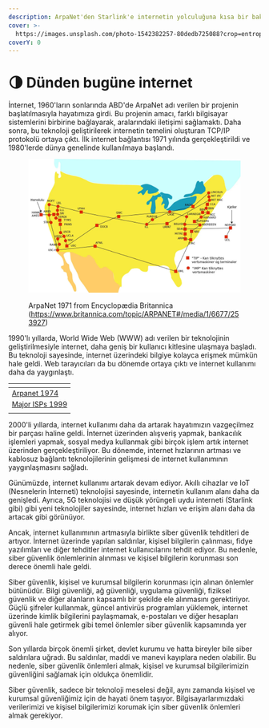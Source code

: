 ```yaml
---
description: ArpaNet'den Starlink'e internetin yolculuğuna kısa bir bakış
cover: >-
  https://images.unsplash.com/photo-1542382257-80dedb725088?crop=entropy&cs=tinysrgb&fm=jpg&ixid=MnwxOTcwMjR8MHwxfHNlYXJjaHw0fHxuZXR3b3JrfGVufDB8fHx8MTY3OTAxNTgxNA&ixlib=rb-4.0.3&q=80
coverY: 0
---
```


# 🌗 Dünden bugüne internet

İnternet, 1960'ların sonlarında ABD'de ArpaNet adı verilen bir projenin başlatılmasıyla hayatımıza girdi. Bu projenin amacı, farklı bilgisayar sistemlerini birbirine bağlayarak, aralarındaki iletişimi sağlamaktı. Daha sonra, bu teknoloji geliştirilerek internetin temelini oluşturan TCP/IP protokolü ortaya çıktı. İlk internet bağlantısı 1971 yılında gerçekleştirildi ve 1980'lerde dünya genelinde kullanılmaya başlandı.

<figure><img src="../../.gitbook/assets/Arpanet 1974" alt=""><figcaption><p>ArpaNet 1971 from Encyclopædia Britannica (<a href="https://www.britannica.com/topic/ARPANET#/media/1/6677/253927">https://www.britannica.com/topic/ARPANET#/media/1/6677/253927</a>)</p></figcaption></figure>

1990'lı yıllarda, World Wide Web (WWW) adı verilen bir teknolojinin geliştirilmesiyle internet, daha geniş bir kullanıcı kitlesine ulaşmaya başladı. Bu teknoloji sayesinde, internet üzerindeki bilgiye kolayca erişmek mümkün hale geldi. Web tarayıcıları da bu dönemde ortaya çıktı ve internet kullanımı daha da yaygınlaştı.

<table data-view="cards"><thead><tr><th data-card-cover data-type="files"></th></tr></thead><tbody><tr><td><a href="../../.gitbook/assets/Arpanet 1974">Arpanet 1974</a></td></tr><tr><td><a href="../../.gitbook/assets/Major ISPs 1999">Major ISPs 1999</a></td></tr><tr><td></td></tr></tbody></table>

2000'li yıllarda, internet kullanımı daha da artarak hayatımızın vazgeçilmez bir parçası haline geldi. İnternet üzerinden alışveriş yapmak, bankacılık işlemleri yapmak, sosyal medya kullanmak gibi birçok işlem artık internet üzerinden gerçekleştiriliyor. Bu dönemde, internet hızlarının artması ve kablosuz bağlantı teknolojilerinin gelişmesi de internet kullanımının yaygınlaşmasını sağladı.

Günümüzde, internet kullanımı artarak devam ediyor. Akıllı cihazlar ve IoT (Nesnelerin İnterneti) teknolojisi sayesinde, internetin kullanım alanı daha da genişledi. Ayrıca, 5G teknolojisi ve düşük yörüngeli uydu interneti (Starlink gibi) gibi yeni teknolojiler sayesinde, internet hızları ve erişim alanı daha da artacak gibi görünüyor.

Ancak, internet kullanımının artmasıyla birlikte siber güvenlik tehditleri de artıyor. İnternet üzerinde yapılan saldırılar, kişisel bilgilerin çalınması, fidye yazılımları ve diğer tehditler internet kullanıcılarını tehdit ediyor. Bu nedenle, siber güvenlik önlemlerinin alınması ve kişisel bilgilerin korunması son derece önemli hale geldi.

Siber güvenlik, kişisel ve kurumsal bilgilerin korunması için alınan önlemler bütünüdür. Bilgi güvenliği, ağ güvenliği, uygulama güvenliği, fiziksel güvenlik ve diğer alanların kapsamlı bir şekilde ele alınmasını gerektiriyor. Güçlü şifreler kullanmak, güncel antivirüs programları yüklemek, internet üzerinde kimlik bilgilerini paylaşmamak, e-postaları ve diğer hesapları güvenli hale getirmek gibi temel önlemler siber güvenlik kapsamında yer alıyor.

Son yıllarda birçok önemli şirket, devlet kurumu ve hatta bireyler bile siber saldırılara uğradı. Bu saldırılar, maddi ve manevi kayıplara neden olabilir. Bu nedenle, siber güvenlik önlemleri almak, kişisel ve kurumsal bilgilerimizin güvenliğini sağlamak için oldukça önemlidir.

Siber güvenlik, sadece bir teknoloji meselesi değil, aynı zamanda kişisel ve kurumsal güvenliğimiz için de hayati önem taşıyor. Bilgisayarlarımızdaki verilerimizi ve kişisel bilgilerimizi korumak için siber güvenlik önlemleri almak gerekiyor.
